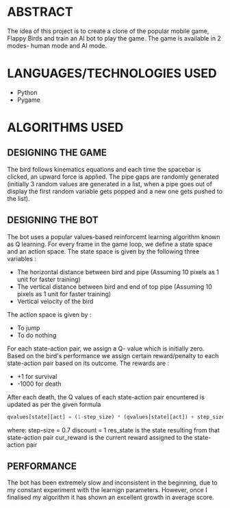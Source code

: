 # ABSTRACT

The idea of this project is to create a clone of the popular mobile game, Flappy Birds and train an AI bot to play the game. The game is available in 2 modes- human mode and AI mode.

# LANGUAGES/TECHNOLOGIES USED

- Python
- Pygame

# ALGORITHMS USED

## DESIGNING THE GAME

The bird follows kinematics equations and each time the spacebar is clicked, an upward force is applied. The pipe gaps are randomly generated (initially 3 random values are generated in a list, when a pipe goes out of display the first random variable gets popped and a new one gets pushed to the list).

## DESIGNING THE BOT

The bot uses a popular values-based reinforcemt learning algorithm known as Q learning. For every frame in the game loop, we define a state space and an action space.
The state space is given by the following three variables :
- The horizontal distance between bird and pipe (Assuming 10 pixels as 1 unit for faster training)
- The vertical distance between bird and end of top pipe (Assuming 10 pixels as 1 unit for faster training)
- Vertical velocity of the bird

The action space is given by :
- To jump
- To do nothing

For each state-action pair, we assign a Q- value which is initially zero. Based on the bird's performance we assign certain reward/penalty to each state-action pair based on its outcome.
The rewards are :
- +1 for survival
- -1000 for death

After each death, the Q values of each state-action pair encuntered is updated as per the given formula

```python
qvalues[state][act] = (1-step_size) * (qvalues[state][act]) + step_size * ( cur_reward + discount*max(qvalues[res_state]) )
```

where:
step-size = 0.7
discount = 1
res_state is the state resulting from that state-action pair
cur_reward is the current reward assigned to the state-action pair

## PERFORMANCE

The bot has been extremely slow and inconsistent in the beginning, due to my constant experiment with the learnign parameters.
However, once I finalised my algorithm it has shown an excellent growth in average score.
